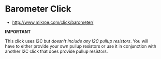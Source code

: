 Barometer Click
===============

* http://www.mikroe.com/click/barometer/

**IMPORTANT**

This click uses I2C but *doesn't include any I2C pullup resistors*. You will have to either provide your
own pullup resistors or use it in conjunction with another I2C click that does provide pullup resistors.

